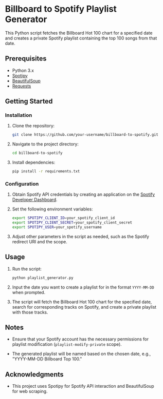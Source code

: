 # Billboard to Spotify Playlist Generator

This Python script fetches the Billboard Hot 100 chart for a specified date and creates a private Spotify playlist containing the top 100 songs from that date.

## Prerequisites

- Python 3.x
- [Spotipy](https://spotipy.readthedocs.io/en/2.19.0/)
- [BeautifulSoup](https://www.crummy.com/software/BeautifulSoup/bs4/doc/)
- [Requests](https://docs.python-requests.org/en/master/)

## Getting Started

### Installation

1. Clone the repository:
   ```bash
   git clone https://github.com/your-username/billboard-to-spotify.git
   ```

2. Navigate to the project directory:
   ```bash
   cd billboard-to-spotify
   ```

3. Install dependencies:
   ```bash
   pip install -r requirements.txt
   ```

### Configuration

1. Obtain Spotify API credentials by creating an application on the [Spotify Developer Dashboard](https://developer.spotify.com/dashboard/applications).
   
2. Set the following environment variables:
   ```bash
   export SPOTIPY_CLIENT_ID=your_spotify_client_id
   export SPOTIPY_CLIENT_SECRET=your_spotify_client_secret
   export SPOTIPY_USER=your_spotify_username
   ```

3. Adjust other parameters in the script as needed, such as the Spotify redirect URI and the scope.

## Usage

1. Run the script:
   ```bash
   python playlist_generator.py
   ```

2. Input the date you want to create a playlist for in the format `YYYY-MM-DD` when prompted.

3. The script will fetch the Billboard Hot 100 chart for the specified date, search for corresponding tracks on Spotify, and create a private playlist with those tracks.

## Notes

- Ensure that your Spotify account has the necessary permissions for playlist modification (`playlist-modify-private` scope).

- The generated playlist will be named based on the chosen date, e.g., "YYYY-MM-DD Billboard Top 100."

## Acknowledgments

- This project uses Spotipy for Spotify API interaction and BeautifulSoup for web scraping.
